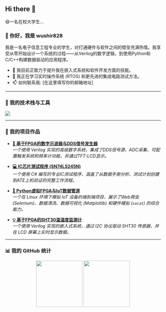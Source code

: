 ## Hi there 👋

😄一名在校大学生...
### 👋 你好，我是 wushir828

我是一名电子信息工程专业的学生，对打通硬件与软件之间的壁垒充满热情。我享受从零开始设计一个系统的过程——从Verilog的数字逻辑，到使用Python和C/C++构建数据驱动的应用程序。

- 🔭 我目前正致力于提升我在嵌入式系统和软件开发方面的技能。
- 🌱 我正在学习实时操作系统 (RTOS) 和更先进的集成电路测试方法。
- 📫 如何联系我: [在这里填写你的邮箱地址]

---

### 🔧 我的技术栈与工具

<p align="left">
  <a href="https://skillicons.dev">
    <img src="https://skillicons.dev/icons?i=verilog,vscode,python,c,cpp,git,github,linux,qt" />
  </a>
</p>

---

### 🚀 我的项目作品

* **[🧠 基于FPGA的数字示波器与DDS信号发生器](https://github.com/wushir828/ADC-Digital-Oscilloscope)** <br/>
    *一个使用 Verilog 实现的高级数字系统，集成了DDS信号源、ADC采集、可配置触发系统和频率计功能，并通过TFT-LCD显示。*

* **[💻 IC芯片测试程序 (SN74LS245N)](https://github.com/wushir828/IC-Test-SN74LS245N)** <br/>
    *一个使用 C# 编写的专业IC测试程序，涵盖了从数据手册分析、测试计划创建到ATE上机验证的完整工作流程。*

* **[🐍 Python虚拟FPGA与IoT数据管道](https://github.com/wushir828/Python-Virtual-FPGA-Lab-Linux-IoT-Data-Pipeline)** <br/>
    *一个在 Linux 环境下模拟 IoT 设备的端到端项目，展示了Web爬虫 (Selenium)、数据清洗、数据可视化 (Matplotlib) 和硬件模拟 (`socat`) 的综合能力。*

* **[💡 基于FPGA的SHT30温湿度监测计](https://github.com/wushir828/FPGA-SHT30-Temperature-Display)** <br/>
    *一个使用 Verilog 实现的嵌入式系统，通过 I2C 协议驱动 SHT30 传感器，并在 LCD 屏幕上实时显示数据。*

---

### 📊 我的 GitHub 统计

<p align="center">
  <img height="150em" src="https://github-readme-stats.vercel.app/api?username=wushir828&show_icons=true&theme=dracula&include_all_commits=true&count_private=true"/>
  <img height="150em" src="https://github-readme-stats.vercel.app/api/top-langs/?username=wushir828&layout=compact&langs_count=7&theme=dracula"/>
</p>

